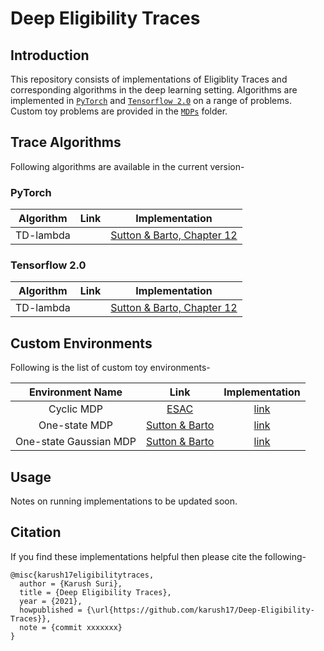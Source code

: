 # Deep Eligibility Traces

## Introduction
This repository consists of implementations of Eligiblity Traces and corresponding algorithms in the deep learning setting. Algorithms are implemented in [`PyTorch`](Pytorch/) and [`Tensorflow 2.0`](Tensorflow/) on a range of problems. Custom toy problems are provided in the [`MDPs`](MDPs/) folder.

## Trace Algorithms
Following algorithms are available in the current version-

### PyTorch
|Algorithm|Link|Implementation|
|:-------:|:--:|:------------:|
|TD-lambda||[Sutton & Barto, Chapter 12](http://incompleteideas.net/book/RLbook2020.pdf)|TBA|

### Tensorflow 2.0
|Algorithm|Link|Implementation|
|:-------:|:--:|:------------:|
|TD-lambda||[Sutton & Barto, Chapter 12](http://incompleteideas.net/book/RLbook2020.pdf)|TBA|


## Custom Environments
Following is the list of custom toy environments-

|Environment Name|Link|Implementation|
|:--------------:|:--:|:------------:|
|Cyclic MDP|[ESAC](https://arxiv.org/pdf/2007.13690.pdf)|[link](MDPs/cyclic_mdp.py)|
|One-state MDP|[Sutton & Barto](http://incompleteideas.net/book/RLbook2020.pdf)|[link](MDPs/one_state_mdp.py)|
|One-state Gaussian MDP|[Sutton & Barto](http://incompleteideas.net/book/RLbook2020.pdf)|[link](MDPs/one_state_gaussian_mdp.py)|

## Usage
Notes on running implementations to be updated soon.

## Citation
If you find these implementations helpful then please cite the following-
```
@misc{karush17eligibilitytraces,
  author = {Karush Suri},
  title = {Deep Eligibility Traces},
  year = {2021},
  howpublished = {\url{https://github.com/karush17/Deep-Eligibility-Traces}},
  note = {commit xxxxxxx}
}
```


